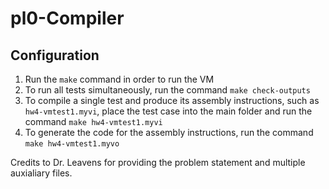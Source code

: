 # pl0-Compiler

## Configuration

1. Run the `make` command in order to run the VM
2. To run all tests simultaneously, run the command `make check-outputs`
3. To compile a single test and produce its assembly instructions, such as `hw4-vmtest1.myvi`, place the test case into the main folder and run the command `make hw4-vmtest1.myvi`
4. To generate the code for the assembly instructions, run the command `make hw4-vmtest1.myvo`

Credits to Dr. Leavens for providing the problem statement and multiple auxialiary files.
